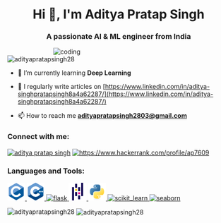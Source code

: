 <h1 align="center">Hi 👋, I'm Aditya Pratap Singh</h1>
<h3 align="center">A passionate AI & ML engineer from India</h3>

<img align ="right" alt="coding" width="400" src="https://media.licdn.com/dms/image/C5612AQGvwJW8k43zdA/article-inline_image-shrink_1000_1488/0/1636176827432?e=1714003200&v=beta&t=qHgo8yv_OAhkOnmIYeVbsHkR_GvCR4MCeL2eGvE-W0c">

<p align="left"> <img src="https://komarev.com/ghpvc/?username=adityapratapsingh28&label=Profile%20views&color=0e75b6&style=flat" alt="adityapratapsingh28" /> </p>

- 🌱 I’m currently learning **Deep Learning**

- 📝 I regularly write articles on [https://www.linkedin.com/in/aditya-singhpratapsingh8a4a62287/](https://www.linkedin.com/in/aditya-singhpratapsingh8a4a62287/)

- 📫 How to reach me **adityapratapsingh2803@gmail.com**

<h3 align="left">Connect with me:</h3>
<p align="left">
<a href="https://linkedin.com/in/aditya pratap singh" target="blank"><img align="center" src="https://raw.githubusercontent.com/rahuldkjain/github-profile-readme-generator/master/src/images/icons/Social/linked-in-alt.svg" alt="aditya pratap singh" height="30" width="40" /></a>
<a href="https://www.hackerrank.com/https://www.hackerrank.com/profile/ap7609" target="blank"><img align="center" src="https://raw.githubusercontent.com/rahuldkjain/github-profile-readme-generator/master/src/images/icons/Social/hackerrank.svg" alt="https://www.hackerrank.com/profile/ap7609" height="30" width="40" /></a>
</p>

<h3 align="left">Languages and Tools:</h3>
<p align="left"> <a href="https://www.cprogramming.com/" target="_blank" rel="noreferrer"> <img src="https://raw.githubusercontent.com/devicons/devicon/master/icons/c/c-original.svg" alt="c" width="40" height="40"/> </a> <a href="https://www.w3schools.com/cpp/" target="_blank" rel="noreferrer"> <img src="https://raw.githubusercontent.com/devicons/devicon/master/icons/cplusplus/cplusplus-original.svg" alt="cplusplus" width="40" height="40"/> </a> <a href="https://flask.palletsprojects.com/" target="_blank" rel="noreferrer"> <img src="https://www.vectorlogo.zone/logos/pocoo_flask/pocoo_flask-icon.svg" alt="flask" width="40" height="40"/> </a> <a href="https://pandas.pydata.org/" target="_blank" rel="noreferrer"> <img src="https://raw.githubusercontent.com/devicons/devicon/2ae2a900d2f041da66e950e4d48052658d850630/icons/pandas/pandas-original.svg" alt="pandas" width="40" height="40"/> </a> <a href="https://www.python.org" target="_blank" rel="noreferrer"> <img src="https://raw.githubusercontent.com/devicons/devicon/master/icons/python/python-original.svg" alt="python" width="40" height="40"/> </a> <a href="https://scikit-learn.org/" target="_blank" rel="noreferrer"> <img src="https://upload.wikimedia.org/wikipedia/commons/0/05/Scikit_learn_logo_small.svg" alt="scikit_learn" width="40" height="40"/> </a> <a href="https://seaborn.pydata.org/" target="_blank" rel="noreferrer"> <img src="https://seaborn.pydata.org/_images/logo-mark-lightbg.svg" alt="seaborn" width="40" height="40"/> </a> </p>

<p><img align="left" src="https://github-readme-stats.vercel.app/api/top-langs?username=adityapratapsingh28&show_icons=true&locale=en&layout=compact" alt="adityapratapsingh28" /></p>

<p>&nbsp;<img align="center" src="https://github-readme-stats.vercel.app/api?username=adityapratapsingh28&show_icons=true&locale=en" alt="adityapratapsingh28" /></p>

